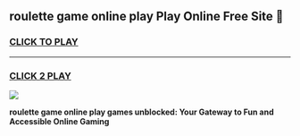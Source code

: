 
## roulette game online play Play Online Free Site 👋
<h3>
<a href="https://download.freeplayer.one?title=roulette_game_online_play&ref=21F">CLICK TO PLAY</a></h3>
<hr>

<h3>
<a href="https://download.freeplayer.one?title=roulette_game_online_play&ref=21F">CLICK 2 PLAY</a>
  
</h3>

<a href="https://download.freeplayer.one?title=roulette_game_online_play&ref=21F"><img src="https://cdnb.artstation.com/p/assets/images/images/032/539/853/original/anto-thomas-button-gif.gif"></a>


**roulette game online play games unblocked: Your Gateway to Fun and Accessible Online Gaming**
